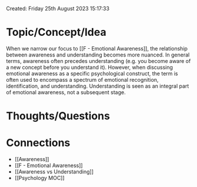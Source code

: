 ---
---

Created: Friday 25th August 2023 15:17:33
# Topic/Concept/Idea

When we narrow our focus to [[F - Emotional Awareness]], the relationship between awareness and understanding becomes more nuanced. In general terms, awareness often precedes understanding (e.g. you become aware of a new concept before you understand it). However, when discussing emotional awareness as a specific psychological construct,  the term is often used to encompass a spectrum of emotional recognition, identification, and understanding. Understanding is seen as an integral part of emotional awareness, not a subsequent stage.
# Thoughts/Questions


# Connections
-  [[Awareness]]
- [[F - Emotional Awareness]]
- [[Awareness vs Understanding]]
 - [[Psychology MOC]]

